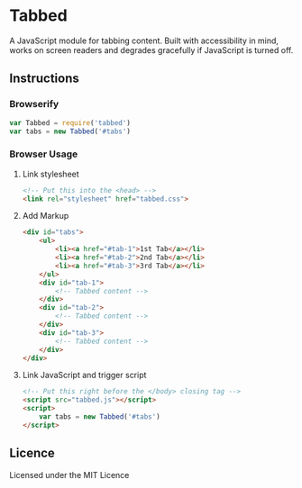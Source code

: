 # Tabbed

A JavaScript module for tabbing content. Built with accessibility in mind, works on screen readers and degrades gracefully if JavaScript is turned off.

## Instructions

### Browserify
``` js
var Tabbed = require('tabbed')
var tabs = new Tabbed('#tabs')
```
### Browser Usage

1. Link stylesheet
    ``` html
    <!-- Put this into the <head> -->
    <link rel="stylesheet" href="tabbed.css">
    ```

2. Add Markup
    ``` html
    <div id="tabs">
        <ul>
            <li><a href="#tab-1">1st Tab</a></li>
            <li><a href="#tab-2">2nd Tab</a></li>
            <li><a href="#tab-3">3rd Tab</a></li>
        </ul>
        <div id="tab-1">
            <!-- Tabbed content -->
        </div>
        <div id="tab-2">
            <!-- Tabbed content -->
        </div>
        <div id="tab-3">
            <!-- Tabbed content -->
        </div>
    </div>
    ```

3. Link JavaScript and trigger script 
    ``` html
    <!-- Put this right before the </body> closing tag -->
    <script src="tabbed.js"></script>
    <script>
    	var tabs = new Tabbed('#tabs')
    </script>
    ```		

## Licence

Licensed under the MIT Licence 